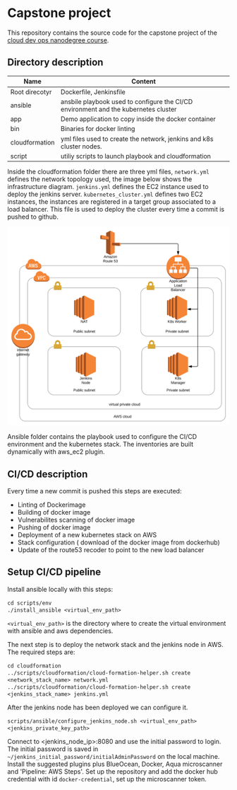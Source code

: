 # Capstone project

This repository contains the source code for the capstone project of the [cloud dev ops nanodegree course](https://www.udacity.com/course/cloud-dev-ops-nanodegree--nd9991).

## Directory description

|Name|Content|
|-|-|
|Root direcotyr|Dockerfile, Jenkinsfile|
|ansible|ansbile playbook used to configure the CI/CD environment and the kubernetes cluster|
|app|Demo application to copy inside the docker container|
|bin|Binaries for docker linting|
|cloudformation|yml files used to create the network, jenkins and k8s cluster nodes.
|script|utiliy scripts to launch playbook and cloudformation|

Inside the cloudformation folder there are three yml files, `network.yml` defines the network topology used, the image below shows the infrastructure diagram. `jenkins.yml` defines the EC2 instance used to deploy the jenkins server. `kubernetes_cluster.yml` defines two EC2 instances, the instances are registered in a target group associated to a load balancer. This file is used to deploy the cluster every time a commit is pushed to github.

<img src="infrastructure.svg" alt="drawing" width="800"/>

Ansible folder contains the playbook used to configure the CI/CD environment and the kubernetes stack. The inventories are built dynamically with aws_ec2 plugin.

## CI/CD description

Every time a new commit is pushed this steps are executed:
- Linting of Dockerimage
- Building of docker image
- Vulnerabilites scanning of docker image
- Pushing of docker image
- Deployment of a new kubernetes stack on AWS
- Stack configuration ( download of the docker image from dockerhub)
- Update of the route53 recoder to point to the new load balancer

## Setup CI/CD pipeline

Install ansible locally with this steps:

```
cd scripts/env
./install_ansible <virtual_env_path>
```

`<virtual_env_path>` is the directory where to create the virtual environment with ansible and aws dependencies.

The next step is to deploy the network stack and the jenkins node in AWS. The required steps are:

```
cd cloudformation
../scripts/cloudformation/cloud-formation-helper.sh create <network_stack_name> network.yml
../scripts/cloudformation/cloud-formation-helper.sh create <jenkins_stack_name> jenkins.yml
```

After the jenkins node has been deployed we can configure it.

```
scripts/ansible/configure_jenkins_node.sh <virtual_env_path> <jenkins_private_key_path>
```

Connect to <jenkins_node_ip>:8080 and use the initial password to login. The initial password is saved in `~/jenkins_initial_password/initialAdminPassword` on the local machine. Install the suggested plugins plus BlueOcean, Docker, Aqua microscanner and 'Pipeline: AWS Steps'. Set up the repository and add the docker hub credential with id `docker-credential`, set up the microscanner token.